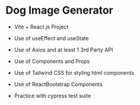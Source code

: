 # Dog Image Generator

- Vite + React.js Project

- Use of useEffect and useState

- Use of Axios and at least 1 3rd Party API

- Use of Components and Props

- Use of Tailwind CSS for styling html components

- Use of ReactBootstrap Components

- Practice with cypress test suite
